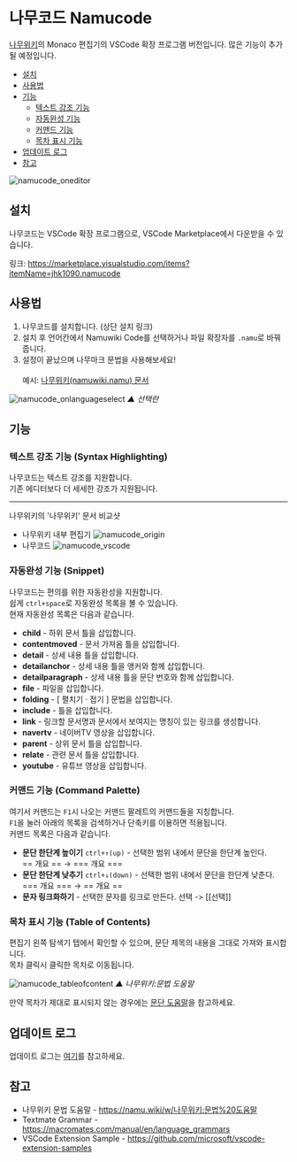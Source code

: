 # 나무코드 Namucode

[나무위키](https://namu.wiki)의 Monaco 편집기의 VSCode 확장 프로그램 버전입니다. 많은 기능이 추가될 예정입니다.

- [설치](#설치)
- [사용법](#사용법)
- [기능](#기능)
    - [텍스트 강조 기능](#텍스트-강조-기능-syntax-highlighting)
    - [자동완성 기능](#자동완성-기능-snippet)
    - [커맨드 기능](#커맨드-기능-command-palette)
    - [목차 표시 기능](#목차-표시-기능-table-of-contents)
- [업데이트 로그](#업데이트-로그)
- [참고](#참고)

![namucode_oneditor](https://user-images.githubusercontent.com/72603240/177030474-b7355ad7-83a2-4c6c-a39c-54ed28ead3f2.jpg)

## 설치
나무코드는 VSCode 확장 프로그램으로, VSCode Marketplace에서 다운받을 수 있습니다.

링크: https://marketplace.visualstudio.com/items?itemName=jhk1090.namucode

## 사용법
1. 나무코드를 설치합니다. (상단 설치 링크)
1. 설치 후 언어칸에서 Namuwiki Code를 선택하거나 파일 확장자를 `.namu`로 바꿔줍니다.
1. 설정이 끝났으며 나무마크 문법을 사용해보세요!\
\
예시: [나무위키(namuwiki.namu) 문서](https://github.com/jhk1090/namucode/blob/main/src/namuwiki.namu)

![namucode_onlanguageselect](https://user-images.githubusercontent.com/72603240/177031047-5ac630d1-f218-4a92-88bb-68a8453d8a35.png)
_▲ 선택란_

## 기능
### 텍스트 강조 기능 (Syntax Highlighting)
나무코드는 텍스트 강조를 지원합니다.\
기존 에디터보다 더 세세한 강조가 지원됩니다.

------
나무위키의 '나무위키' 문서 비교샷
* 나무위키 내부 편집기
![namucode_origin](https://user-images.githubusercontent.com/72603240/177030481-020df8da-1b36-4b11-b1c2-f3ecf6e7c32a.jpg)
* 나무코드
![namucode_vscode](https://user-images.githubusercontent.com/72603240/177030487-f90f862d-e264-49d6-b935-137fb6154905.png)
### 자동완성 기능 (Snippet)
나무코드는 편의를 위한 자동완성을 지원합니다.\
쉽게 `ctrl+space`로 자동완성 목록을 볼 수 있습니다.\
현재 자동완성 목록은 다음과 같습니다.

 - **child** - 하위 문서 틀을 삽입합니다.
 - **contentmoved** - 문서 가져옴 틀을 삽입합니다.
 - **detail** - 상세 내용 틀을 삽입합니다.
 - **detailanchor** - 상세 내용 틀을 앵커와 함께 삽입합니다.
 - **detailparagraph** - 상세 내용 틀을 문단 번호와 함께 삽입합니다.
 - **file** - 파일을 삽입합니다.
 - **folding** - [ 펼치기 · 접기 ] 문법을 삽입합니다.
 - **include** - 틀을 삽입합니다.
 - **link** - 링크할 문서명과 문서에서 보여지는 명칭이 있는 링크를 생성합니다.
 - **navertv** - 네이버TV 영상을 삽입합니다.
 - **parent** - 상위 문서 틀을 삽입합니다.
 - **relate** - 관련 문서 틀을 삽입합니다.
 - **youtube** - 유튜브 영상을 삽입합니다.

### 커맨드 기능 (Command Palette)
여기서 커맨드는 `F1`시 나오는 커맨드 팔레트의 커맨드들을 지칭합니다.\
`F1`을 눌러 아래의 목록을 검색하거나 단축키를 이용하면 적용됩니다.\
커맨드 목록은 다음과 같습니다.

 - **문단 한단계 높이기** `ctrl+↑(up)` - 선택한 범위 내에서 문단을 한단계 높인다.\
 == 개요 == → === 개요 ===
 - **문단 한단계 낮추기** `ctrl+↓(down)` - 선택한 범위 내에서 문단을 한단계 낮춘다.\
 === 개요 === → == 개요 ==
 - **문자 링크화하기** - 선택한 문자를 링크로 만든다.
 선택 -> [[선택]]

### 목차 표시 기능 (Table of Contents)
편집기 왼쪽 탐색기 탭에서 확인할 수 있으며, 문단 제목의 내용을 그대로 가져와 표시합니다.\
목차 클릭시 클릭한 목차로 이동됩니다.

![namucode_tableofcontent](https://user-images.githubusercontent.com/72603240/178151612-0395c438-57f3-4789-a497-b4cd6331bc91.png)
_▲ 나무위키:문법 도움말_

만약 목차가 제대로 표시되지 않는 경우에는 [문단 도움말](https://github.com/jhk1090/namucode/blob/main/TOC_ERROR.md)을 참고하세요.

## 업데이트 로그

업데이트 로그는 [여기](https://github.com/jhk1090/namucode/blob/main/CHANGELOG.md)를 참고하세요.

## 참고
 - 나무위키 문법 도움말 - https://namu.wiki/w/나무위키:문법%20도움말
 - Textmate Grammar - https://macromates.com/manual/en/language_grammars
 - VSCode Extension Sample - https://github.com/microsoft/vscode-extension-samples
